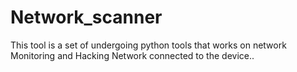 # Network_scanner
This tool is a set of undergoing python tools that works on network Monitoring and Hacking Network connected to the device..
